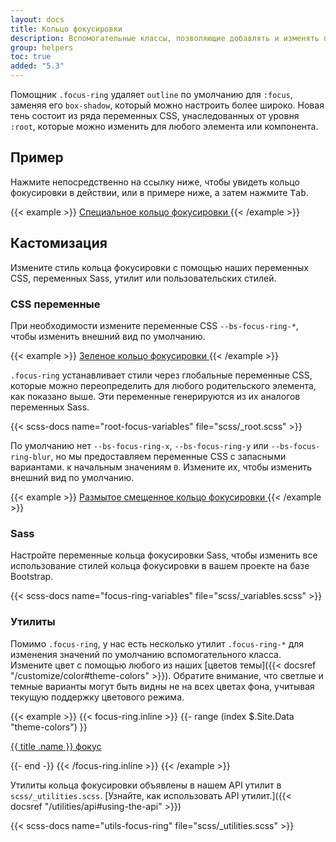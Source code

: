```yaml
---
layout: docs
title: Кольцо фокусировки
description: Вспомогательные классы, позволяющие добавлять и изменять пользовательские стили кольца фокусировки для элементов и компонентов.
group: helpers
toc: true
added: "5.3"
---
```


Помощник `.focus-ring` удаляет `outline` по умолчанию для `:focus`, заменяя его `box-shadow`, который можно настроить более широко. Новая тень состоит из ряда переменных CSS, унаследованных от уровня `:root`, которые можно изменить для любого элемента или компонента.

## Пример

Нажмите непосредственно на ссылку ниже, чтобы увидеть кольцо фокусировки в действии, или в примере ниже, а затем нажмите <kbd>Tab</kbd>.

{{< example >}}
<a href="#" class="d-inline-flex focus-ring py-1 px-2 text-decoration-none border rounded-2">
  Специальное кольцо фокусировки
</a>
{{< /example >}}

## Кастомизация

Измените стиль кольца фокусировки с помощью наших переменных CSS, переменных Sass, утилит или пользовательских стилей.

### CSS переменные

При необходимости измените переменные CSS `--bs-focus-ring-*`, чтобы изменить внешний вид по умолчанию.

{{< example >}}
<a href="#" class="d-inline-flex focus-ring py-1 px-2 text-decoration-none border rounded-2" style="--bs-focus-ring-color: rgba(var(--bs-success-rgb), .25)">
  Зеленое кольцо фокусировки
</a>
{{< /example >}}

`.focus-ring` устанавливает стили через глобальные переменные CSS, которые можно переопределить для любого родительского элемента, как показано выше. Эти переменные генерируются из их аналогов переменных Sass.

{{< scss-docs name="root-focus-variables" file="scss/_root.scss" >}}

По умолчанию нет `--bs-focus-ring-x`, `--bs-focus-ring-y` или `--bs-focus-ring-blur`, но мы предоставляем переменные CSS с запасными вариантами. к начальным значениям `0`. Измените их, чтобы изменить внешний вид по умолчанию.

{{< example >}}
<a href="#" class="d-inline-flex focus-ring py-1 px-2 text-decoration-none border rounded-2" style="--bs-focus-ring-x: 10px; --bs-focus-ring-y: 10px; --bs-focus-ring-blur: 4px">
  Размытое смещенное кольцо фокусировки
</a>
{{< /example >}}

### Sass

Настройте переменные кольца фокусировки Sass, чтобы изменить все использование стилей кольца фокусировки в вашем проекте на базе Bootstrap.

{{< scss-docs name="focus-ring-variables" file="scss/_variables.scss" >}}

### Утилиты

Помимо `.focus-ring`, у нас есть несколько утилит `.focus-ring-*` для изменения значений по умолчанию вспомогательного класса. Измените цвет с помощью любого из наших [цветов темы]({{< docsref "/customize/color#theme-colors" >}}). Обратите внимание, что светлые и темные варианты могут быть видны не на всех цветах фона, учитывая текущую поддержку цветового режима.

{{< example >}}
{{< focus-ring.inline >}}
{{- range (index $.Site.Data "theme-colors") }}
<p><a href="#" class="d-inline-flex focus-ring focus-ring-{{ .name }} py-1 px-2 text-decoration-none border rounded-2">{{ title .name }} фокус</a></p>
{{- end -}}
{{< /focus-ring.inline >}}
{{< /example >}}

Утилиты кольца фокусировки объявлены в нашем API утилит в `scss/_utilities.scss`. [Узнайте, как использовать API утилит.]({{< docsref "/utilities/api#using-the-api" >}})

{{< scss-docs name="utils-focus-ring" file="scss/_utilities.scss" >}}
